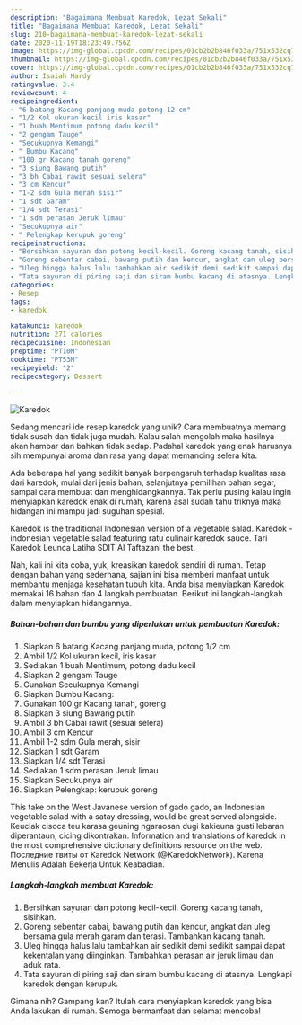 ```yaml
---
description: "Bagaimana Membuat Karedok, Lezat Sekali"
title: "Bagaimana Membuat Karedok, Lezat Sekali"
slug: 210-bagaimana-membuat-karedok-lezat-sekali
date: 2020-11-19T18:23:49.756Z
image: https://img-global.cpcdn.com/recipes/01cb2b2b846f033a/751x532cq70/karedok-foto-resep-utama.jpg
thumbnail: https://img-global.cpcdn.com/recipes/01cb2b2b846f033a/751x532cq70/karedok-foto-resep-utama.jpg
cover: https://img-global.cpcdn.com/recipes/01cb2b2b846f033a/751x532cq70/karedok-foto-resep-utama.jpg
author: Isaiah Hardy
ratingvalue: 3.4
reviewcount: 4
recipeingredient:
- "6 batang Kacang panjang muda potong 12 cm"
- "1/2 Kol ukuran kecil iris kasar"
- "1 buah Mentimum potong dadu kecil"
- "2 gengam Tauge"
- "Secukupnya Kemangi"
- " Bumbu Kacang"
- "100 gr Kacang tanah goreng"
- "3 siung Bawang putih"
- "3 bh Cabai rawit sesuai selera"
- "3 cm Kencur"
- "1-2 sdm Gula merah sisir"
- "1 sdt Garam"
- "1/4 sdt Terasi"
- "1 sdm perasan Jeruk limau"
- "Secukupnya air"
- " Pelengkap kerupuk goreng"
recipeinstructions:
- "Bersihkan sayuran dan potong kecil-kecil. Goreng kacang tanah, sisihkan."
- "Goreng sebentar cabai, bawang putih dan kencur, angkat dan uleg bersama gula merah garam dan terasi. Tambahkan kacang tanah."
- "Uleg hingga halus lalu tambahkan air sedikit demi sedikit sampai dapat kekentalan yang diinginkan. Tambahkan perasan air jeruk limau dan aduk rata."
- "Tata sayuran di piring saji dan siram bumbu kacang di atasnya. Lengkapi karedok dengan kerupuk."
categories:
- Resep
tags:
- karedok

katakunci: karedok 
nutrition: 271 calories
recipecuisine: Indonesian
preptime: "PT10M"
cooktime: "PT53M"
recipeyield: "2"
recipecategory: Dessert

---
```



![Karedok](https://img-global.cpcdn.com/recipes/01cb2b2b846f033a/751x532cq70/karedok-foto-resep-utama.jpg)

Sedang mencari ide resep karedok yang unik? Cara membuatnya memang tidak susah dan tidak juga mudah. Kalau salah mengolah maka hasilnya akan hambar dan bahkan tidak sedap. Padahal karedok yang enak harusnya sih mempunyai aroma dan rasa yang dapat memancing selera kita.

Ada beberapa hal yang sedikit banyak berpengaruh terhadap kualitas rasa dari karedok, mulai dari jenis bahan, selanjutnya pemilihan bahan segar, sampai cara membuat dan menghidangkannya. Tak perlu pusing kalau ingin menyiapkan karedok enak di rumah, karena asal sudah tahu triknya maka hidangan ini mampu jadi suguhan spesial.

Karedok is the traditional Indonesian version of a vegetable salad. Karedok - indonesian vegetable salad featuring ratu culinair karedok sauce. Tari Karedok Leunca Latiha SDIT Al Taftazani the best.


Nah, kali ini kita coba, yuk, kreasikan karedok sendiri di rumah. Tetap dengan bahan yang sederhana, sajian ini bisa memberi manfaat untuk membantu menjaga kesehatan tubuh kita. Anda bisa menyiapkan Karedok memakai 16 bahan dan 4 langkah pembuatan. Berikut ini langkah-langkah dalam menyiapkan hidangannya.

<!--inarticleads1-->

##### Bahan-bahan dan bumbu yang diperlukan untuk pembuatan Karedok:

1. Siapkan 6 batang Kacang panjang muda, potong 1/2 cm
1. Ambil 1/2 Kol ukuran kecil, iris kasar
1. Sediakan 1 buah Mentimum, potong dadu kecil
1. Siapkan 2 gengam Tauge
1. Gunakan Secukupnya Kemangi
1. Siapkan  Bumbu Kacang:
1. Gunakan 100 gr Kacang tanah, goreng
1. Siapkan 3 siung Bawang putih
1. Ambil 3 bh Cabai rawit (sesuai selera)
1. Ambil 3 cm Kencur
1. Ambil 1-2 sdm Gula merah, sisir
1. Siapkan 1 sdt Garam
1. Siapkan 1/4 sdt Terasi
1. Sediakan 1 sdm perasan Jeruk limau
1. Siapkan Secukupnya air
1. Siapkan  Pelengkap: kerupuk goreng


This take on the West Javanese version of gado gado, an Indonesian vegetable salad with a satay dressing, would be great served alongside. Keuclak cisoca teu karasa geuning ngaraosan dugi kakieuna gusti lebaran diperantaun, cicing dikontrakan. Information and translations of karedok in the most comprehensive dictionary definitions resource on the web. Последние твиты от Karedok Network (@KaredokNetwork). Karena Menulis Adalah Bekerja Untuk Keabadian. 

<!--inarticleads2-->

##### Langkah-langkah membuat Karedok:

1. Bersihkan sayuran dan potong kecil-kecil. Goreng kacang tanah, sisihkan.
1. Goreng sebentar cabai, bawang putih dan kencur, angkat dan uleg bersama gula merah garam dan terasi. Tambahkan kacang tanah.
1. Uleg hingga halus lalu tambahkan air sedikit demi sedikit sampai dapat kekentalan yang diinginkan. Tambahkan perasan air jeruk limau dan aduk rata.
1. Tata sayuran di piring saji dan siram bumbu kacang di atasnya. Lengkapi karedok dengan kerupuk.




Gimana nih? Gampang kan? Itulah cara menyiapkan karedok yang bisa Anda lakukan di rumah. Semoga bermanfaat dan selamat mencoba!
